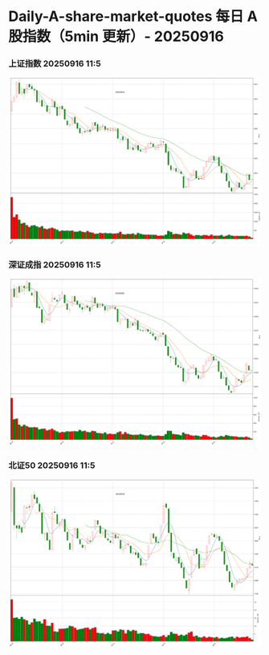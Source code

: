 
# Daily-A-share-market-quotes 每日 A 股指数（5min 更新）- 20250916

### 上证指数 20250916 11:5
![](./fig/2025/9/20250916-sh000001.png)

### 深证成指 20250916 11:5
![](./fig/2025/9/20250916-sz399001.png)

### 北证50 20250916 11:5
![](./fig/2025/9/20250916-bj899050.png)
